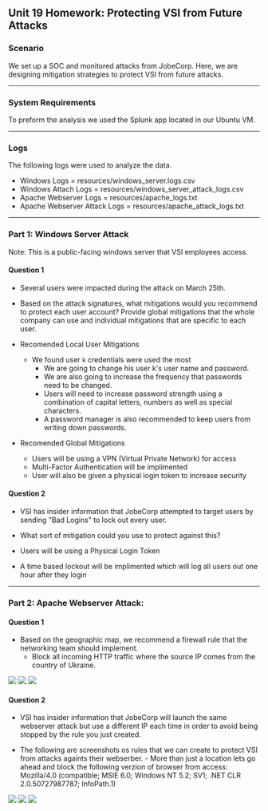 ## Unit 19 Homework: Protecting VSI from Future Attacks

### Scenario

We set up a SOC and monitored attacks from JobeCorp. Here, we are designing mitigation strategies to protect VSI from future attacks. 

---

### System Requirements 

To preform the analysis we used the Splunk app located in our Ubuntu VM.

---

### Logs

The following logs were used to analyze the data.
- Windows Logs = resources/windows_server.logs.csv
- Windows Attach Logs = resources/windows_server_attack_logs.csv
- Apache Webserver Logs = resources/apache_logs.txt
- Apache Webserver Attack Logs = resources/apache_attack_logs.txt

---

### Part 1: Windows Server Attack

Note: This is a public-facing windows server that VSI employees access.
 
#### Question 1
- Several users were impacted during the attack on March 25th.
- Based on the attack signatures, what mitigations would you recommend to protect each user account? Provide global mitigations that the whole company can use and individual mitigations that are specific to each user.

- Recomended Local User Mitigations
   - We found user `k` credentials were used the most
     - We are going to change his user k's user name and password.
     - We are also going to increase the frequency that passwords need to be changed.
     - Users will need to increase password strength using a combination of capital letters, numbers as well as special characters.
     - A password manager is also recommended to keep users from writing down passwords.
- Recomended Global Mitigations
   - Users will be using a VPN (Virtual Private Network) for access
   - Multi-Factor Authentication will be implimented
   - User will also be given a physical login token to increase security
  
#### Question 2
- VSI has insider information that JobeCorp attempted to target users by sending "Bad Logins" to lock out every user.
- What sort of mitigation could you use to protect against this?

- Users will be using a Physical Login Token
- A time based lockout will be implimented which will log all users out one hour after they login

---

### Part 2: Apache Webserver Attack:

#### Question 1
- Based on the geographic map, we recommend a firewall rule that the networking team should implement.
  - Block all incoming HTTP traffic where the source IP comes from the country of Ukraine.

![](https://github.com/jamesdewhirst/Examples/blob/main/Homework/Images/19-SIEMs-2/20210506_00004.png)
![](https://github.com/jamesdewhirst/Examples/blob/main/Homework/Images/19-SIEMs-2/20210506_00005.png)
![](https://github.com/jamesdewhirst/Examples/blob/main/Homework/Images/19-SIEMs-2/20210506_00006.png)
  
#### Question 2

- VSI has insider information that JobeCorp will launch the same webserver attack but use a different IP each time in order to avoid being stopped by the rule you just created.

- The following are screenshots os rules that we can create to protect VSI from attacks againts their webserber.   - More than just a location lets go ahead and block the following verzion of browser from access: Mozilla/4.0 (compatible; MSIE 6.0; Windows NT 5.2; SV1; .NET CLR 2.0.50727987787; InfoPath.1)
  
![](https://github.com/jamesdewhirst/Examples/blob/main/Homework/Images/19-SIEMs-2/20210506_00007.png)
![](https://github.com/jamesdewhirst/Examples/blob/main/Homework/Images/19-SIEMs-2/20210506_00008.png)
![](https://github.com/jamesdewhirst/Examples/blob/main/Homework/Images/19-SIEMs-2/20210506_00009.png)
